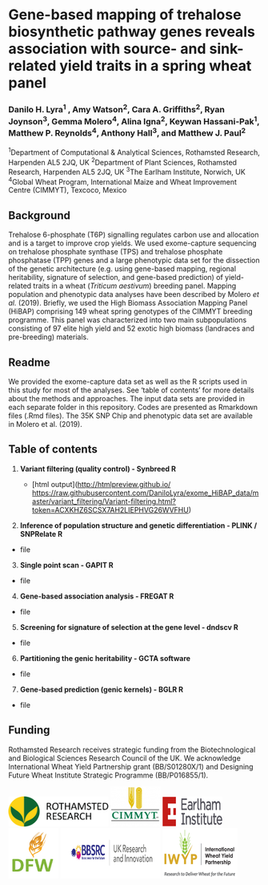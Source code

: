 # **Gene-based mapping of trehalose biosynthetic pathway genes reveals association with source- and sink-related yield traits in a spring wheat panel**

### Danilo H. Lyra<sup>1</sup> , Amy Watson<sup>2</sup>, Cara A. Griffiths<sup>2</sup>, Ryan Joynson<sup>3</sup>, Gemma Molero<sup>4</sup>, Alina Igna<sup>2</sup>, Keywan Hassani-Pak<sup>1</sup>, Matthew P. Reynolds<sup>4</sup>, Anthony Hall<sup>3</sup>, and Matthew J. Paul<sup>2</sup>

<sup>1</sup>Department of Computational & Analytical Sciences, Rothamsted Research, Harpenden AL5 2JQ, UK
<sup>2</sup>Department of Plant Sciences, Rothamsted Research, Harpenden AL5 2JQ, UK
<sup>3</sup>The Earlham Institute, Norwich, UK
<sup>4</sup>Global Wheat Program, International Maize and Wheat Improvement Centre (CIMMYT), Texcoco, Mexico

## Background
Trehalose 6-phosphate (T6P) signalling regulates carbon use and allocation and is a target to improve crop yields. We used exome-capture sequencing on trehalose phosphate synthase (TPS) and trehalose phosphate phosphatase (TPP) genes and a large phenotypic data set for the dissection of the genetic architecture (e.g. using gene-based mapping, regional heritability, signature of selection, and gene-based prediction) of yield-related traits in a wheat (*Triticum aestivum*) breeding panel. Mapping population and phenotypic data analyses have been described by Molero *et al.* (2019). Briefly, we used the High Biomass Association Mapping Panel (HiBAP) comprising 149 wheat spring genotypes of the CIMMYT breeding programme. This panel was characterized into two main subpopulations consisting of 97 elite high yield and 52 exotic high biomass (landraces and pre-breeding) materials.

## Readme
We provided the exome-capture data set as well as the R scripts used in this study for most of the analyses. See ‘table of contents’ for more details about the methods and approaches. The input data sets are provided in each separate folder in this repository. Codes are presented as Rmarkdown files (.Rmd files). The 35K SNP Chip and phenotypic data set are available in Molero et al. (2019).

## Table of contents
1. **Variant filtering (quality control) - Synbreed R**
     - [html output](http://htmlpreview.github.io/ https://raw.githubusercontent.com/DaniloLyra/exome_HiBAP_data/master/variant_filtering/Variant-filtering.html?token=ACXKHZ6SCSX7AH2LIEPHVG26WVFHU)

2. **Inference of population structure and genetic differentiation - PLINK / SNPRelate R**
- file

3. **Single point scan - GAPIT R**
- file

4. **Gene-based association analysis - FREGAT R**
- file

5. **Screening for signature of selection at the gene level - dndscv R**
- file

6. **Partitioning the genic heritability - GCTA software**
- file

7. **Gene-based prediction (genic kernels) - BGLR R**
- file

## Funding
Rothamsted Research receives strategic funding from the Biotechnological and Biological Sciences Research Council of the UK. We acknowledge International Wheat Yield Partnership grant (BB/S01280X/1) and Designing Future Wheat Institute Strategic Programme (BB/P016855/1).

<p float="left">
<img src="https://github.com/DaniloLyra/exome_HiBAP_data/blob/master/Pictures/rothamsted-logo.png" width="200" height="60">
<img src="https://github.com/DaniloLyra/exome_HiBAP_data/blob/master/Pictures/image_1.jpeg" width="100" height="80">
<img src="https://github.com/DaniloLyra/exome_HiBAP_data/blob/master/Pictures/Earlham_Institute_logo.png" width="120" height="60">
<img src="https://github.com/DaniloLyra/exome_HiBAP_data/blob/master/Pictures/DFW-logo.jpg" width="100" height="100">
<img src="https://github.com/DaniloLyra/exome_HiBAP_data/blob/master/Pictures/bbsrc-logo.jpg" width="200" height="100">
<img src="https://github.com/DaniloLyra/exome_HiBAP_data/blob/master/Pictures/iwyp-Logo.png" width="150" height="100">
</p>
